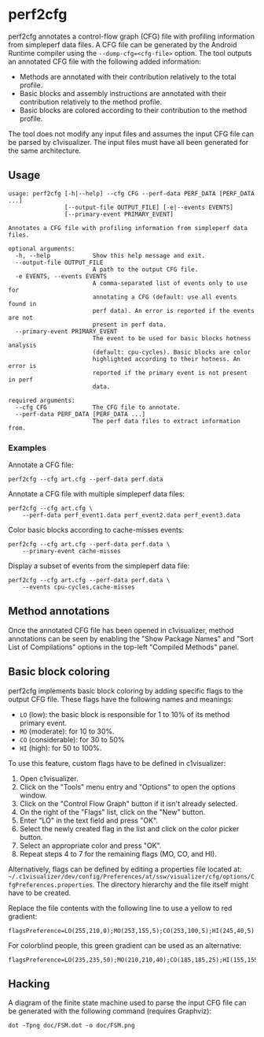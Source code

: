 # perf2cfg

perf2cfg annotates a control-flow graph (CFG) file with profiling information
from simpleperf data files. A CFG file can be generated by the Android Runtime
compiler using the `--dump-cfg=<cfg-file>` option. The tool outputs an
annotated CFG file with the following added information:
- Methods are annotated with their contribution relatively to the total
  profile.
- Basic blocks and assembly instructions are annotated with their contribution
  relatively to the method profile.
- Basic blocks are colored according to their contribution to the method
  profile.

The tool does not modify any input files and assumes the input CFG file can be
parsed by c1visualizer. The input files must have all been generated for the
same architecture.

## Usage

```
usage: perf2cfg [-h|--help] --cfg CFG --perf-data PERF_DATA [PERF_DATA ...]
                [--output-file OUTPUT_FILE] [-e|--events EVENTS]
                [--primary-event PRIMARY_EVENT]

Annotates a CFG file with profiling information from simpleperf data files.

optional arguments:
  -h, --help            Show this help message and exit.
  --output-file OUTPUT_FILE
                        A path to the output CFG file.
  -e EVENTS, --events EVENTS
                        A comma-separated list of events only to use for
                        annotating a CFG (default: use all events found in
                        perf data). An error is reported if the events are not
                        present in perf data.
  --primary-event PRIMARY_EVENT
                        The event to be used for basic blocks hotness analysis
                        (default: cpu-cycles). Basic blocks are color
                        highlighted according to their hotness. An error is
                        reported if the primary event is not present in perf
                        data.

required arguments:
  --cfg CFG             The CFG file to annotate.
  --perf-data PERF_DATA [PERF_DATA ...]
                        The perf data files to extract information from.
```

### Examples

Annotate a CFG file:
```
perf2cfg --cfg art.cfg --perf-data perf.data
```

Annotate a CFG file with multiple simpleperf data files:
```
perf2cfg --cfg art.cfg \
    --perf-data perf_event1.data perf_event2.data perf_event3.data
```

Color basic blocks according to cache-misses events:
```
perf2cfg --cfg art.cfg --perf-data perf.data \
    --primary-event cache-misses
```

Display a subset of events from the simpleperf data file:
```
perf2cfg --cfg art.cfg --perf-data perf.data \
    --events cpu-cycles,cache-misses
```

## Method annotations

Once the annotated CFG file has been opened in c1visualizer, method annotations
can be seen by enabling the "Show Package Names" and "Sort List of
Compilations" options in the top-left "Compiled Methods" panel.

## Basic block coloring

perf2cfg implements basic block coloring by adding specific flags to the output
CFG file. These flags have the following names and meanings:
- `LO` (low): the basic block is responsible for 1 to 10% of its method primary
  event.
- `MO` (moderate): for 10 to 30%.
- `CO` (considerable): for 30 to 50%
- `HI` (high): for 50 to 100%.

To use this feature, custom flags have to be defined in c1visualizer:
1. Open c1visualizer.
2. Click on the "Tools" menu entry and "Options" to open the options window.
3. Click on the "Control Flow Graph" button if it isn't already selected.
4. On the right of the "Flags" list, click on the "New" button.
5. Enter "LO" in the text field and press "OK".
6. Select the newly created flag in the list and click on the color picker
   button.
7. Select an appropriate color and press "OK".
8. Repeat steps 4 to 7 for the remaining flags (MO, CO, and HI).

Alternatively, flags can be defined by editing a properties file located at:
`~/.c1visualizer/dev/config/Preferences/at/ssw/visualizer/cfg/options/CfgPreferences.properties`.
The directory hierarchy and the file itself might have to be created.

Replace the file contents with the following line to use a yellow to red
gradient:
```
flagsPreference=LO(255,210,0);MO(253,155,5);CO(253,100,5);HI(245,40,5)
```

For colorblind people, this green gradient can be used as an alternative:
```
flagsPreference=LO(235,235,50);MO(210,210,40);CO(185,185,25);HI(155,155,15)
```

## Hacking

A diagram of the finite state machine used to parse the input CFG file can be
generated with the following command (requires Graphviz):
```
dot -Tpng doc/FSM.dot -o doc/FSM.png
```
